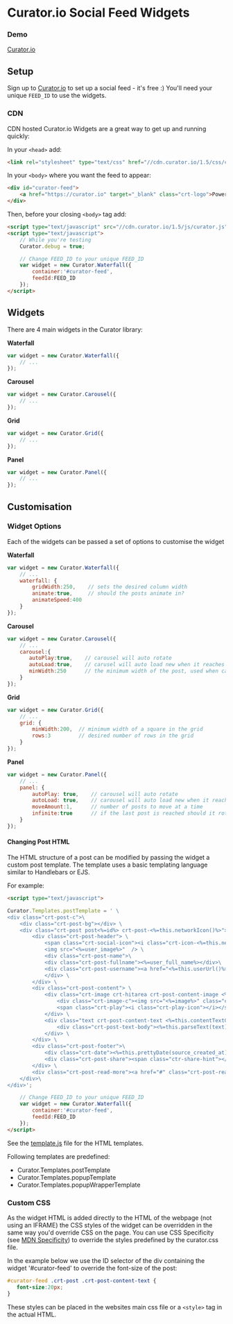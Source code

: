 # Curator.io Social Feed Widgets


### Demo

[Curator.io](http://curator.io/showcase)

## Setup

Sign up to [Curator.io](http://admin.curator.io/auth/register) to set up a social feed - it's free :)
You'll need your unique `FEED_ID` to use the widgets.

### CDN

CDN hosted Curator.io Widgets are a great way to get up and running quickly:

In your `<head>` add:

```html
<link rel="stylesheet" type="text/css" href="//cdn.curator.io/1.5/css/curator.css"/>
```

In your ```<body>``` where you want the feed to appear:
```html
<div id="curator-feed">
    <a href="https://curator.io" target="_blank" class="crt-logo">Powered by Curator.io</a>
</div>
```
Then, before your closing ```<body>``` tag add:

```html
<script type="text/javascript" src="//cdn.curator.io/1.5/js/curator.js"></script>
<script type="text/javascript">
	// While you're testing
    Curator.debug = true;

    // Change FEED_ID to your unique FEED_ID
    var widget = new Curator.Waterfall({
        container:'#curator-feed',
        feedId:FEED_ID
    });
</script>
```

## Widgets

There are 4 main widgets in the Curator library:


**Waterfall**
```js
var widget = new Curator.Waterfall({
    // ...
});
```

**Carousel**
```js
var widget = new Curator.Carousel({
    // ...
});
```

**Grid**
```js
var widget = new Curator.Grid({
    // ...
});
```

**Panel**
```js
var widget = new Curator.Panel({
    // ...
});
```

## Customisation

### Widget Options

Each of the widgets can be passed a set of options to customise the widget

**Waterfall**
```js
var widget = new Curator.Waterfall({
    // ...
    waterfall: {
        gridWidth:250,    // sets the desired column width
        animate:true,     // should the posts animate in?
        animateSpeed:400  
    }
});
```

**Carousel**
```js
var widget = new Curator.Carousel({
    // ...
    carousel:{
       autoPlay:true,    // carousel will auto rotate
       autoLoad:true,    // carusel will auto load new when it reaches the end of the current page of posts
       minWidth:250      // the minimum width of the post, used when calculating responsive post width
    }
});
```

**Grid**
```js
var widget = new Curator.Grid({
    // ...
    grid: {
        minWidth:200,  // minimum width of a square in the grid
        rows:3         // desired number of rows in the grid
    }
});
```

**Panel**
```js
var widget = new Curator.Panel({
    // ...
    panel: {
        autoPlay: true,    // carousel will auto rotate
        autoLoad: true,    // carousel will auto load new when it reaches the end of the current page of posts
        moveAmount:1,      // number of posts to move at a time
        infinite:true      // if the last post is reached should it rotate back to the start
    }
});
```

#### Changing Post HTML

The HTML structure of a post can be modified by passing the widget a custom post template. The template uses a basic 
templating language similar to Handlebars or EJS. 


For example: 
```html
<script type="text/javascript">

Curator.Templates.postTemplate = ' \
<div class="crt-post-c">\
    <div class="crt-post-bg"></div> \
    <div class="crt-post post<%=id%> crt-post-<%=this.networkIcon()%>"> \
        <div class="crt-post-header"> \
            <span class="crt-social-icon"><i class="crt-icon-<%=this.networkIcon()%>"></i></span> \
            <img src="<%=user_image%>"  /> \
            <div class="crt-post-name">\
            <div class="crt-post-fullname"><%=user_full_name%></div>\
            <div class="crt-post-username"><a href="<%=this.userUrl()%>" target="_blank">@<%=user_screen_name%></a></div>\
            </div> \
        </div> \
        <div class="crt-post-content"> \
            <div class="crt-image crt-hitarea crt-post-content-image <%=this.contentImageClasses()%>" > \
                <div class="crt-image-c"><img src="<%=image%>" class="crt-post-image" /></div> \
                <span class="crt-play"><i class="crt-play-icon"></i></span> \
            </div> \
            <div class="text crt-post-content-text <%=this.contentTextClasses()%>"> \
                <div class="crt-post-text-body"><%=this.parseText(text)%></div> \
            </div> \
        </div> \
        <div class="crt-post-footer">\
            <div class="crt-date"><%=this.prettyDate(source_created_at)%></div> \
            <div class="crt-post-share"><span class="ctr-share-hint"></span><a href="#" class="crt-share-facebook"><i class="crt-icon-facebook"></i></a>  <a href="#" class="crt-share-twitter"><i class="crt-icon-twitter"></i></a></div>\
        </div> \
        <div class="crt-post-read-more"><a href="#" class="crt-post-read-more-button">Read more</a> </div> \
    </div>\
</div>';

    // Change FEED_ID to your unique FEED_ID
    var widget = new Curator.Waterfall({
        container:'#curator-feed',
        feedId:FEED_ID
    });
</script>
```

See the [template.js](https://github.com/curatorio/widgets/blob/master/src/js/core/curator/template.js) file for the HTML templates.

Following templates are predefined:
 - Curator.Templates.postTemplate
 - Curator.Templates.popupTemplate
 - Curator.Templates.popupWrapperTemplate

### Custom CSS

As the widget HTML is added directly to the HTML of the webpage (not using an IFRAME) the CSS styles of the widget can be overridden in the same way you'd override CSS on the page. You can use CSS Specificity (see [MDN Specificity](https://developer.mozilla.org/en-US/docs/Web/CSS/Specificity)) to override the styles predefined by the curator.css file.

In the example below we use the ID selector of the div containing the widget '#curator-feed' to override the font-size of the post:

```css
#curator-feed .crt-post .crt-post-content-text {
   font-size:20px;
}
```

These styles can be placed in the websites main css file or a `<style>` tag in the actual HTML.

